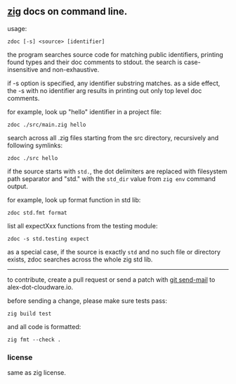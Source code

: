 ## [zig](https://ziglang.org) docs on command line.

usage:

    zdoc [-s] <source> [identifier]

the program searches source code for matching public identifiers,
printing found types and their doc comments to stdout.
the search is case-insensitive and non-exhaustive.

if -s option is specified, any identifier substring matches.
as a side effect, the -s with no identifier arg results in
printing out only top level doc comments.

for example, look up "hello" identifier in a project file:

    zdoc ./src/main.zig hello

search across all .zig files starting from the src directory,
recursively and following symlinks:

    zdoc ./src hello

if the source starts with `std.`, the dot delimiters are replaced
with filesystem path separator and "std." with the `std_dir` value
from `zig env` command output.

for example, look up format function in std lib:

    zdoc std.fmt format

list all expectXxx functions from the testing module:

    zdoc -s std.testing expect

as a special case, if the source is exactly `std` and no such file
or directory exists, zdoc searches across the whole zig std lib.

---

to contribute, create a pull request or send a patch with
[git send-mail](https://git-scm.com/docs/git-send-email) to alex-dot-cloudware.io.

before sending a change, please make sure tests pass:

    zig build test

and all code is formatted:

    zig fmt --check .

### license

same as zig license.
